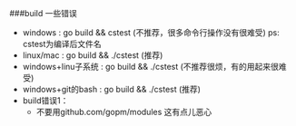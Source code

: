 ###build 一些错误
* windows : go build && cstest (不推荐，很多命令行操作没有很难受)  ps: cstest为编译后文件名
* linux/mac : go build && ./cstest (推荐)
* windows+linu子系统 : go build && ./cstest (不推荐很烦，有的用起来很难受)
* windows+git的bash : go build && ./cstest (推荐)
* build错误1：
    * 不要用github.com/gopm/modules  这有点儿恶心
     